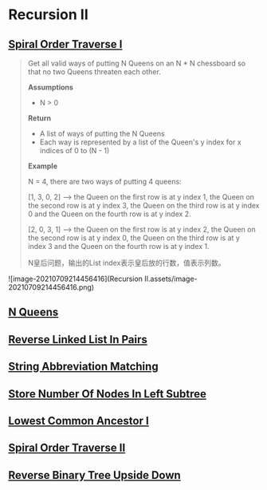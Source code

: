 # Recursion II

## [Spiral Order Traverse I](https://app.laicode.io/app/problem/121?plan=3)

>Get all valid ways of putting N Queens on an N * N chessboard so that no two Queens threaten each other.
>
>**Assumptions**
>
>- N > 0
>
>**Return**
>
>- A list of ways of putting the N Queens
>- Each way is represented by a list of the Queen's y index for x indices of 0 to (N - 1)
>
>**Example**
>
>N = 4, there are two ways of putting 4 queens:
>
>[1, 3, 0, 2] --> the Queen on the first row is at y index 1, the Queen on the second row is at y index 3, the Queen on the third row is at y index 0 and the Queen on the fourth row is at y index 2.
>
>[2, 0, 3, 1] --> the Queen on the first row is at y index 2, the Queen on the second row is at y index 0, the Queen on the third row is at y index 3 and the Queen on the fourth row is at y index 1.
>
>N皇后问题，输出的List<Integer> index表示皇后放的行数，值表示列数。

![image-20210709214456416](Recursion II.assets/image-20210709214456416.png)





## [N Queens](https://app.laicode.io/app/problem/233?plan=3)





## [Reverse Linked List In Pairs](https://app.laicode.io/app/problem/35?plan=3)





## [String Abbreviation Matching](https://app.laicode.io/app/problem/292?plan=3)







## [Store Number Of Nodes In Left Subtree](https://app.laicode.io/app/problem/646?plan=3)







## [Lowest Common Ancestor I](https://app.laicode.io/app/problem/126?plan=3)





## [Spiral Order Traverse II](https://app.laicode.io/app/problem/122?plan=3)





## [Reverse Binary Tree Upside Down](https://app.laicode.io/app/problem/178?plan=3)